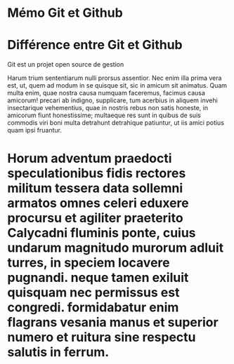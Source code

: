 # Mémo Git et Github 

# Différence entre Git et Github

Git est un projet open source de gestion

Harum trium sententiarum nulli prorsus assentior. Nec enim illa prima vera est, ut, quem ad modum in se quisque sit, sic in amicum sit animatus. Quam multa enim, quae nostra causa numquam faceremus, facimus causa amicorum! precari ab indigno, supplicare, tum acerbius in aliquem invehi insectarique vehementius, quae in nostris rebus non satis honeste, in amicorum fiunt honestissime; multaeque res sunt in quibus de suis commodis viri boni multa detrahunt detrahique patiuntur, ut iis amici potius quam ipsi fruantur.




# Horum adventum praedocti speculationibus fidis rectores militum tessera data sollemni armatos omnes celeri eduxere procursu et agiliter praeterito Calycadni fluminis ponte, cuius undarum magnitudo murorum adluit turres, in speciem locavere pugnandi. neque tamen exiluit quisquam nec permissus est congredi. formidabatur enim flagrans vesania manus et superior numero et ruitura sine respectu salutis in ferrum.

